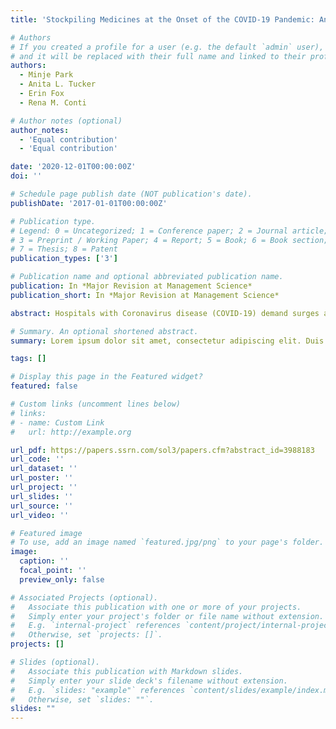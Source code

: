 ```yaml
---
title: 'Stockpiling Medicines at the Onset of the COVID-19 Pandemic: An Empirical Analysis of National Prescription Drug Sales and Prices'

# Authors
# If you created a profile for a user (e.g. the default `admin` user), write the username (folder name) here
# and it will be replaced with their full name and linked to their profile.
authors:
  - Minje Park
  - Anita L. Tucker
  - Erin Fox
  - Rena M. Conti

# Author notes (optional)
author_notes:
  - 'Equal contribution'
  - 'Equal contribution'

date: '2020-12-01T00:00:00Z'
doi: ''

# Schedule page publish date (NOT publication's date).
publishDate: '2017-01-01T00:00:00Z'

# Publication type.
# Legend: 0 = Uncategorized; 1 = Conference paper; 2 = Journal article;
# 3 = Preprint / Working Paper; 4 = Report; 5 = Book; 6 = Book section;
# 7 = Thesis; 8 = Patent
publication_types: ['3']

# Publication name and optional abbreviated publication name.
publication: In *Major Revision at Management Science*
publication_short: In *Major Revision at Management Science*

abstract: Hospitals with Coronavirus disease (COVID-19) demand surges at the onset of the pandemic report medication shortages, a worrisome phenomenon as inadequate medication supplies negatively affect patient outcomes. The popular press implicates a lack of raw ingredients and spikes in purchases but rigorous research is needed to more accurately identify shortage causes. We leverage a quasi-experimental design on IQVIA’s National Sales Perspectives data from 2018-2020 with a focus on medicines related to U.S. hospital-based COVID-19 treatment and a set of control medicines not used for COVID-19. We contribute to supply chain theory by empirically demonstrating that stockpiling among U.S. medical providers in the early phase of the pandemic accounts for the shortages. The buyers’ behavior results in concentration of the sales volume of COVID-19 medicines in the first two months of the pandemic. After these first two months, the sales volume of drugs for COVID-19 treatment decreases significantly despite a nationwide increase in COVID-19-related hospitalizations. An implication for manufacturers is that orders due to stockpiling by downstream buyers early on in a pandemic period should be discounted when predicting future demand. We also investigate another potential cause: expected price increases in the future. Counter to concerns that drug manufacturers would engage in price gouging behavior, we find no evidence of price inflation for these drugs. Our results are robust to numerous sensitivity checks and have implications for manufacturers, hospitals, and policymakers that may improve medicine supply resiliency against future threats.

# Summary. An optional shortened abstract.
summary: Lorem ipsum dolor sit amet, consectetur adipiscing elit. Duis posuere tellus ac convallis placerat. Proin tincidunt magna sed ex sollicitudin condimentum.

tags: []

# Display this page in the Featured widget?
featured: false

# Custom links (uncomment lines below)
# links:
# - name: Custom Link
#   url: http://example.org

url_pdf: https://papers.ssrn.com/sol3/papers.cfm?abstract_id=3988183
url_code: ''
url_dataset: ''
url_poster: ''
url_project: ''
url_slides: ''
url_source: ''
url_video: ''

# Featured image
# To use, add an image named `featured.jpg/png` to your page's folder.
image:
  caption: ''
  focal_point: ''
  preview_only: false

# Associated Projects (optional).
#   Associate this publication with one or more of your projects.
#   Simply enter your project's folder or file name without extension.
#   E.g. `internal-project` references `content/project/internal-project/index.md`.
#   Otherwise, set `projects: []`.
projects: []

# Slides (optional).
#   Associate this publication with Markdown slides.
#   Simply enter your slide deck's filename without extension.
#   E.g. `slides: "example"` references `content/slides/example/index.md`.
#   Otherwise, set `slides: ""`.
slides: ""
---
```

